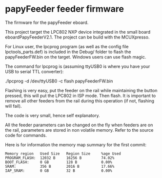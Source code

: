 # papyFeeder feeder firmware

The firmware for the papyFeeder eboard.

This project target the LPC802 NXP device integrated in the small board eboardPapyFeederV2.1. The project can be build with the MCUXpresso.

For Linux user, the lpcprog program (as well as the config file lpctools_parts.def) is included in the Debug/ folder to flash the papyFeederFW.bin on the target. Windows users can use flash magic.

The command for lpcprog is (assuming ttyUSB0 is where you have your USB to serial TTL converter):

 ./lpcprog  -d /dev/ttyUSB0 -c flash papyFeederFW.bin

Flashing is very easy, put the feeder on the rail while maintaining the button pressed, this will put the LPC802 in ISP mode. Then flash. It is important to remove all other feeders from the rail during this operation (if not, flashing will fail).

The code is very small, hence self explanatory.

All the feeder parameters can be changed on the fly when feeders are on the rail, parameters are stored in non volatile memory. Refer to the source code for commands.

Here is for information the memory map summary for the first commit:

```
Memory region	Used Size	Region Size		%age Used
PROGRAM_FLASH:	12032 B		16256 B     	74.02%
BOOT_FLASH:		0 GB		128 B      		0.00%
SRAM:			356 B		2016 B     		17.66%
IAP_SRAM:		0 GB		32 B      		0.00%
```
